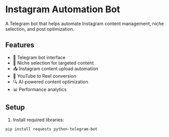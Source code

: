 # Instagram Automation Bot

A Telegram bot that helps automate Instagram content management, niche selection, and post optimization.

## Features

- 🤖 Telegram bot interface
- 🎯 Niche selection for targeted content
- 📤 Instagram content upload automation
- 🎥 YouTube to Reel conversion
- 🔍 AI-powered content optimization
- 📊 Performance analytics

## Setup

1. Install required libraries:
```bash
pip install requests python-telegram-bot
